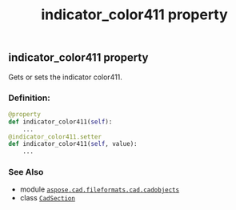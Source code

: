 ﻿---
title: indicator_color411 property
second_title: Aspose.CAD for Python via .NET API References
description: 
type: docs
weight: 250
url: /python-net/aspose.cad.fileformats.cad.cadobjects/cadsection/indicator_color411/
is_root: false
---

## indicator_color411 property


Gets or sets the indicator color411.
### Definition:
```python
@property
def indicator_color411(self):
    ...
@indicator_color411.setter
def indicator_color411(self, value):
    ...
```

### See Also
* module [`aspose.cad.fileformats.cad.cadobjects`](../../)
* class [`CadSection`](/cad/python-net/aspose.cad.fileformats.cad.cadobjects/cadsection)
